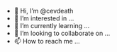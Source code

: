 - 👋 Hi, I’m @cevdeath
- 👀 I’m interested in ...
- 🌱 I’m currently learning ...
- 💞️ I’m looking to collaborate on ...
- 📫 How to reach me ...

<!---
cevdeath/cevdeath is a ✨ special ✨ repository because its `README.md` (this file) appears on your GitHub profile.
You can click the Preview link to take a look at your changes.
--->
